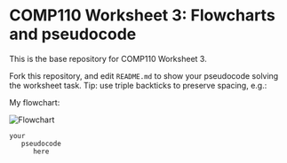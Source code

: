 # COMP110 Worksheet 3: Flowcharts and pseudocode

This is the base repository for COMP110 Worksheet 3.

Fork this repository, and edit `README.md` to show your pseudocode solving the worksheet task. Tip: use triple backticks to preserve spacing, e.g.:

My flowchart:

![Flowchart](Fallout_4_Terminal_Hacking.png)

```
your
   pseudocode
      here
```
